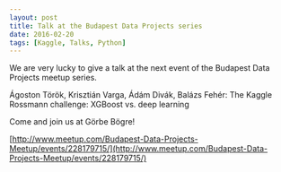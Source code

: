 ```yaml
---
layout: post
title: Talk at the Budapest Data Projects series
date: 2016-02-20
tags: [Kaggle, Talks, Python]
---
```


We are very lucky to give a talk at the next event of the Budapest Data Projects meetup series.

Ágoston Török, Krisztián Varga, Ádám Divák, Balázs Fehér:
The Kaggle Rossmann challenge: XGBoost vs. deep learning

Come and join us at Görbe Bögre!

[http://www.meetup.com/Budapest-Data-Projects-Meetup/events/228179715/](http://www.meetup.com/Budapest-Data-Projects-Meetup/events/228179715/)